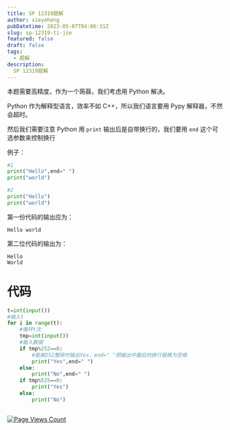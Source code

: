 ```yaml
---
title: SP 12319题解
author: xieyeheng
pubDatetime: 2023-05-07T04:06:31Z
slug: sp-12319-ti-jie
featured: false
draft: false
tags:
  - 题解
description:
  SP 12319题解
---
```


本题需要高精度，作为一个蒟蒻，我们考虑用 Python 解决。

Python 作为解释型语言，效率不如 C++，所以我们语言要用 Pypy 解释器，不然会超时。

然后我们需要注意 Python 用 `print` 输出后是自带换行的，我们要用 `end` 这个可选参数来控制换行

例子：

```python
#1
print("Hello",end=" ")
print("world")

#2
print("Hello")
print("world")
```
第一份代码的输出应为：
```
Hello world
```
第二位代码的输出为：
```
Hello
World
```


# 代码

```python
t=int(input())
#输入t
for i in range(t):
    #循环t次
    tmp=int(input())
    #输入数据
    if tmp%252==0:
        #能被252整除时输出Yes，end=" "把输出中最后的换行替换为空格
        print("Yes",end=" ")
    else:
        print("No",end=" ")
    if tmp%525==0:
        print("Yes")
    else:
        print("No")
 
```
[![Page Views Count](https://badges.toozhao.com/badges/01GZT5CJHKBYD03VDPQ3SM143J/green.svg)](https://badges.toozhao.com/stats/01GZT5CJHKBYD03VDPQ3SM143J "Get your own page views count badge on badges.toozhao.com")
